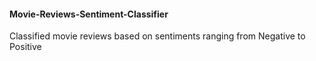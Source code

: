 #### Movie-Reviews-Sentiment-Classifier

Classified movie reviews based on sentiments ranging from Negative to Positive 
